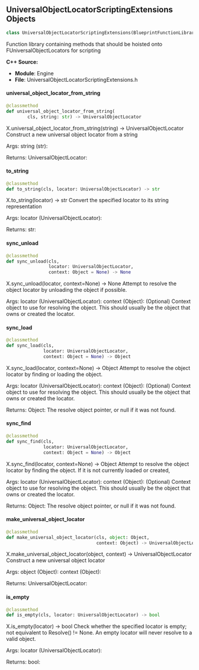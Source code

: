 ## UniversalObjectLocatorScriptingExtensions Objects

```python
class UniversalObjectLocatorScriptingExtensions(BlueprintFunctionLibrary)
```

Function library containing methods that should be hoisted onto FUniversalObjectLocators for scripting

**C++ Source:**

- **Module**: Engine
- **File**: UniversalObjectLocatorScriptingExtensions.h

<a id="unreal.UniversalObjectLocatorScriptingExtensions.universal_object_locator_from_string"></a>

#### universal_object_locator_from_string

```python
@classmethod
def universal_object_locator_from_string(
        cls, string: str) -> UniversalObjectLocator
```

X.universal_object_locator_from_string(string) -> UniversalObjectLocator
Construct a new universal object locator from a string

Args:
    string (str): 

Returns:
    UniversalObjectLocator:

<a id="unreal.UniversalObjectLocatorScriptingExtensions.to_string"></a>

#### to_string

```python
@classmethod
def to_string(cls, locator: UniversalObjectLocator) -> str
```

X.to_string(locator) -> str
Convert the specified locator to its string representation

Args:
    locator (UniversalObjectLocator): 

Returns:
    str:

<a id="unreal.UniversalObjectLocatorScriptingExtensions.sync_unload"></a>

#### sync_unload

```python
@classmethod
def sync_unload(cls,
                locator: UniversalObjectLocator,
                context: Object = None) -> None
```

X.sync_unload(locator, context=None) -> None
Attempt to resolve the object locator by unloading the object if possible.

Args:
    locator (UniversalObjectLocator): 
    context (Object): (Optional) Context object to use for resolving the object. This should usually be the object that owns or created the locator.

<a id="unreal.UniversalObjectLocatorScriptingExtensions.sync_load"></a>

#### sync_load

```python
@classmethod
def sync_load(cls,
              locator: UniversalObjectLocator,
              context: Object = None) -> Object
```

X.sync_load(locator, context=None) -> Object
Attempt to resolve the object locator by finding or loading the object.

Args:
    locator (UniversalObjectLocator): 
    context (Object): (Optional) Context object to use for resolving the object. This should usually be the object that owns or created the locator.

Returns:
    Object: The resolve object pointer, or null if it was not found.

<a id="unreal.UniversalObjectLocatorScriptingExtensions.sync_find"></a>

#### sync_find

```python
@classmethod
def sync_find(cls,
              locator: UniversalObjectLocator,
              context: Object = None) -> Object
```

X.sync_find(locator, context=None) -> Object
Attempt to resolve the object locator by finding the object. If it is not currently loaded or created,

Args:
    locator (UniversalObjectLocator): 
    context (Object): (Optional) Context object to use for resolving the object. This should usually be the object that owns or created the locator.

Returns:
    Object: The resolve object pointer, or null if it was not found.

<a id="unreal.UniversalObjectLocatorScriptingExtensions.make_universal_object_locator"></a>

#### make_universal_object_locator

```python
@classmethod
def make_universal_object_locator(cls, object: Object,
                                  context: Object) -> UniversalObjectLocator
```

X.make_universal_object_locator(object, context) -> UniversalObjectLocator
Construct a new universal object locator

Args:
    object (Object): 
    context (Object): 

Returns:
    UniversalObjectLocator:

<a id="unreal.UniversalObjectLocatorScriptingExtensions.is_empty"></a>

#### is_empty

```python
@classmethod
def is_empty(cls, locator: UniversalObjectLocator) -> bool
```

X.is_empty(locator) -> bool
Check whether the specified locator is empty; not equivalent to Resolve() != None.
An empty locator will never resolve to a valid object.

Args:
    locator (UniversalObjectLocator): 

Returns:
    bool:

<a id="unreal.VectorFieldComponent"></a>